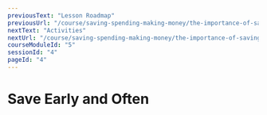 ```yaml
---
previousText: "Lesson Roadmap"
previousUrl: "/course/saving-spending-making-money/the-importance-of-saving/roadmap"
nextText: "Activities"
nextUrl: "/course/saving-spending-making-money/the-importance-of-saving/activities"
courseModuleId: "5"
sessionId: "4"
pageId: "4"
---
```



# Save Early and Often

<sparkle-animation-player src="./animation/m2l1.js" composition="09A70023A181714FB467581C7506EFA7"></sparkle-animation-player>
